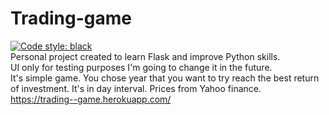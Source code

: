 # Trading-game
[![Code style: black](https://img.shields.io/badge/code%20style-black-000000.svg)](https://github.com/psf/black) <br>
Personal project created to learn Flask and improve Python skills.<br>
UI only for testing purposes I'm going to change it in the future.<br> 
It's simple game. You chose year that you want to try reach the best return of investment. It's in day interval. Prices from Yahoo finance.<br>
https://trading--game.herokuapp.com/
